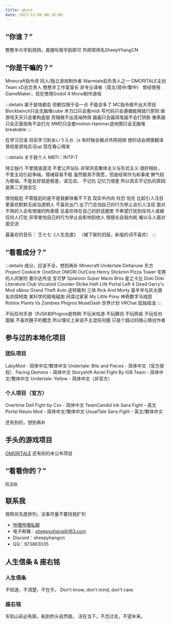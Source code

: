 ```yaml
---
title: about
date: 2023-12-09 00:10:00
---
```


## “你谁？”

憨憨羊の宇航鸽鸽，直接叫我宇航即可
外网常用名SheepYhangCN

## “你是干嘛的？”
Minecraft指令师
同人/独立游戏制作者
Warmtale前负责人之一
OMORITALE主创
Team xD总负责人
憨憨羊工作室室长
非专业译者（英文/简中/繁中）
曾经使用GameMaker，现在使用Godot 4 Mono制作游戏

:::details 属于是啥都会 但都仅限于会一点 不能会多了
MC指令做不出大项目
Blockbench只会无脑堆cube
术力口只会套midi
写代码只会遵循能用就行原则
做游戏天天只会重构底层
剪辑做不出高端特效
画画只会画简笔画不会打阴影
像素画只会正面视角不会打光
MMD只会套motion
Hammer造地图只会无脑堆breakable
:::

在学习日语 目前学习到あいうえお（x
有时候会搬点外网视频 想的话会顺便翻译
曾经是游戏实况up 现在看心情发

:::details 关于我个人
MBTI：INTP-T

特立独行 不爱随波逐流 不爱公开站队
非常厌恶集体主义与形式主义
很好相处，不爱主动引起争端，情绪容易不稳
虽然极其不情愿，但是经常作为和事佬
脾气较为极端，不是友好就是极差，请见谅。
不记仇 记忆力很差 所以其实不记仇的原因是第二天就会忘

很怕尴尬 不管尴尬的是不是我都快看不下去
现实中内向 社恐 怕生 比起引人注目更喜欢默默无闻当透明人
不喜欢出门 出了门总怕自己的行为举止会引人注目
面对不熟的人会有很强的拘束感
总喜欢待在自己的舒适圈里 不希望打扰到任何人或被任何人打扰
非常害怕自己的行为举止会影响到他人
很擅长自我内耗 难以与人面对面交流

最喜欢的音乐：
王七七《人生态度》
（被下架的旧版，新版的词不喜欢）
:::

## “看看成分？”
:::details 成分，应该不全，想到再补
Minecraft
Undertale
Deltarune
东方Project
Cookie☆
OneShot
OMORI
OutCore
Henry Stickmin
Pizza Tower
宅男的人间冒险
塞尔达传说
宝可梦
Splatoon
Super Mario Bros
星之卡比
Doki Doki Literature Club
Vocaloid
Counter-Strike
Half-Life
Portal
Left 4 Dead
Garry's Mod
s&box
Grand Theft Auto
逆转裁判
三体
Rick And Morty
喜羊羊与灰太狼
名侦探柯南
某科学的超电磁炮
间谍过家家
My Little Pony
神奇数字马戏团
Roblox
Plants Vs Zombies
Phigros
MuseDash
世界计划
VRChat
孤独摇滚
:::

不玩任何手游（PJSK和Phigros是特例
不玩米哈游 不玩腾讯 不玩网易 不玩任何国服
不喜欢圈子的概念 所以理论上来说不主混任何圈 只是个路过的随心情创作者

## 参与过的本地化项目
### 团队项目
LabyMod - 简体中文/繁体中文
Undertale: Bits and Pieces - 简体中文（官方授权）
Facing Demons - 简体中文
Storyshift Asriel Fight By IGB Team - 简体中文/繁体中文
Undertale: Yellow - 简体中文（非官方）
### 个人项目（官方）
Overtime Dell Fight by Cxx - 简体中文
TeamCandid Ink Sans Fight - 英文
Portal Neuro Mod - 简体中文/繁体中文
UsualTale Sans Fight - 英文/繁体中文

还有别的，想到再补

## 手头的游戏项目
[OMORITALE](https://gamejolt.com/games/OMORITALE/685985)
还有别的未公布项目

## “看看你的？”
[lit.link](https://lit.link/sheepyuhang)

## 联系我
按照优先度排列，没事尽量不要找我扩列
 - [哔哩哔哩私聊](https://message.bilibili.com/#/whisper/mid252906762)
 - 电子邮箱：sheepyuhang@163.com
 - Discord：sheepyhangcn
 - QQ：973883035

## 人生信条 & 座右铭
### 人生信条
不知道，不清楚，不在乎。
Don\'t know, don\'t mind, don\'t care.
### 座右铭
车到山前必有路，船到桥头自然直。
活在当下，不念过去，不望未来。